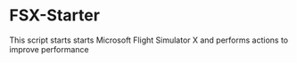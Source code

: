 # FSX-Starter
This script starts starts Microsoft Flight Simulator X and performs actions to improve performance
